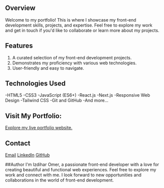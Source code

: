 ## Overview
Welcome to my portfolio! This is where I showcase my front-end development skills, projects, and expertise. Feel free to explore my work and get in touch if you'd like to collaborate or learn more about my projects.

## Features
1. A curated selection of my front-end development projects.
2. Demonstrates my proficiency with various web technologies.
3. User-friendly and easy to navigate.

## Technologies Used
-HTML5 
-CSS3 
-JavaScript (ES6+) 
-React.js 
-Next.js 
-Responsive Web Design 
-Tailwind CSS 
-Git and GitHub 
-And more... 

 ## Visit My Portfolio:
 [Explore my live portfolio website.]( https://portfolio-project-izdiharomer-eosin.vercel.app/)

 ## Contact
[Email](ezdiharomerrrr@gmail.com)
[LinkedIn](https://www.linkedin.com/in/izdihar-omar-a09373242/)
[GitHub](https://github.com/Izdiharomer)

##Author
I'm Izdihar Omer, a passionate front-end developer with a love for creating beautiful and functional web experiences.
Feel free to explore my work and connect with me. I look forward to new opportunities and collaborations in the world of front-end development.
